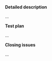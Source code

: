<!--- Filling this template is mandatory -->

**Detailed description**

<!-- Explain the **details** for making this change. Is a new feature implemented? What existing problem does the pull request solve? How does the pull request solve these issues? Please provide enough information so that others can review your pull request. -->

...

**Test plan**

<!-- What steps should the reviewer take to test your pull request? Demonstrate the code is solid. Example: The exact commands you ran and their output, screenshots/videos. This is your time to re-check that everything works and that you covered all the edge cases -->

...

**Closing issues**

<!-- put "closes #XXXX" in your comment to auto-close the issue that your PR fixes (if any). -->

...
